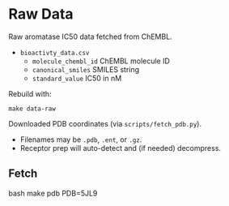 # Raw Data

Raw aromatase IC50 data fetched from ChEMBL.

- `bioactivty_data.csv`
  - `molecule_chembl_id`  ChEMBL molecule ID
  - `canonical_smiles`    SMILES string
  - `standard_value`      IC50 in nM

Rebuild with:
```
make data-raw
```

Downloaded PDB coordinates (via `scripts/fetch_pdb.py`).

- Filenames may be `.pdb`, `.ent`, or `.gz`.
- Receptor prep will auto-detect and (if needed) decompress.

## Fetch
bash
make pdb PDB=5JL9
```
